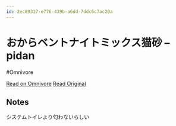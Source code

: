 ```yaml
---
id: 2ec89317-e776-439b-a6dd-7ddc6c7ac20a
---
```


# おからベントナイトミックス猫砂 – pidan
#Omnivore

[Read on Omnivore](https://omnivore.app/me/https-pidan-jp-pages-e-3-81-8-a-e-3-81-8-b-e-3-82-89-e-3-83-99-e-19132f89687)
[Read Original](https://pidan.jp/pages/%E3%81%8A%E3%81%8B%E3%82%89%E3%83%99%E3%83%B3%E3%83%88%E3%83%8A%E3%82%A4%E3%83%88%E3%83%9F%E3%83%83%E3%82%AF%E3%82%B9%E7%8C%AB%E7%A0%82?ad_id=120206181460390647&campaign_id=120206179582710647)

## Notes

システムトイレより匂わないらしい

